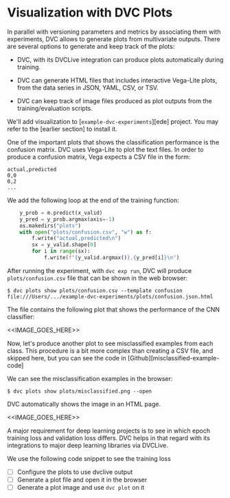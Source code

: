 # Visualization with DVC Plots

In parallel with versioning parameters and metrics by associating them with
experiments, DVC allows to generate plots from multivariate outputs. There are
several options to generate and keep track of the plots:

- DVC, with its DVCLive integration can produce plots automatically during
  training.

- DVC can generate HTML files that includes interactive Vega-Lite plots, from
  the data series in JSON, YAML, CSV, or TSV.

- DVC can keep track of image files produced as plot outputs from the
  training/evaluation scripts.

We'll add visualization to [`example-dvc-experiments`][ede] project. You may
refer to the [earlier section] to install it.

One of the important plots that shows the classification performance is the
confusion matrix. DVC uses Vega-Lite to plot the text files. In order to produce
a confusion matrix, Vega expects a CSV file in the form:

```csv
actual,predicted
0,0
0,2
...
```

We add the following loop at the end of the training function:

```python
    y_prob = m.predict(x_valid)
    y_pred = y_prob.argmax(axis=-1)
    os.makedirs("plots")
    with open("plots/confusion.csv", "w") as f:
        f.write("actual,predicted\n")
        sx = y_valid.shape[0]
        for i in range(sx):
            f.write(f"{y_valid.argmax()},{y_pred[i]}\n")
```

After running the experiment, with `dvc exp run`, DVC will produce
`plots/confusion.csv` file that can be shown in the web browser:

```dvc
$ dvc plots show plots/confusion.csv --template confusion
file:///Users/.../example-dvc-experiments/plots/confusion.json.html
```

The file contains the following plot that shows the performance of the CNN
classifier:

<<IMAGE_GOES_HERE>>

Now, let's produce another plot to see misclassified examples from each class.
This procedure is a bit more complex than creating a CSV file, and skipped here,
but you can see the code in [Github][misclassified-example-code]

We can see the misclassification examples in the browser:

```dvc
$ dvc plots show plots/misclassified.png --open
```

DVC automatically shows the image in an HTML page.

<<IMAGE_GOES_HERE>>

A major requirement for deep learning projects is to see in which epoch training loss and validation loss differs. DVC helps in that regard with its integrations to major deep learning libraries via DVCLive. 

We use the following code snippet to see the training loss 


- [ ] Configure the plots to use dvclive output
- [ ] Generate a plot file and open it in the browser
- [ ] Generate a plot image and use `dvc plot` on it
